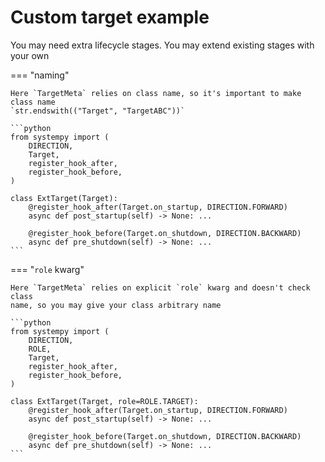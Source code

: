 # Custom target example

You may need extra lifecycle stages. You may extend existing stages with your own

=== "naming"

    Here `TargetMeta` relies on class name, so it's important to make class name
    `str.endswith(("Target", "TargetABC"))`

    ```python
    from systempy import (
        DIRECTION,
        Target,
        register_hook_after,
        register_hook_before,
    )

    class ExtTarget(Target):
        @register_hook_after(Target.on_startup, DIRECTION.FORWARD)
        async def post_startup(self) -> None: ...

        @register_hook_before(Target.on_shutdown, DIRECTION.BACKWARD)
        async def pre_shutdown(self) -> None: ...
    ```

=== "`role` kwarg"

    Here `TargetMeta` relies on explicit `role` kwarg and doesn't check class
    name, so you may give your class arbitrary name

    ```python
    from systempy import (
        DIRECTION,
        ROLE,
        Target,
        register_hook_after,
        register_hook_before,
    )

    class ExtTarget(Target, role=ROLE.TARGET):
        @register_hook_after(Target.on_startup, DIRECTION.FORWARD)
        async def post_startup(self) -> None: ...

        @register_hook_before(Target.on_shutdown, DIRECTION.BACKWARD)
        async def pre_shutdown(self) -> None: ...
    ```
